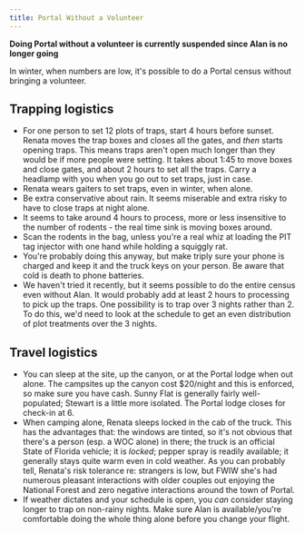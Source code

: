 ```yaml
---
title: Portal Without a Volunteer
---
```


**Doing Portal without a volunteer is currently suspended since Alan is no longer going**

In winter, when numbers are low, it's possible to do a Portal census without bringing a volunteer. 

## Trapping logistics
* For one person to set 12 plots of traps, start 4 hours before sunset. Renata moves the trap boxes and closes all the gates, and *then* starts opening traps. This means traps aren't open much longer than they would be if more people were setting. It takes about 1:45 to move boxes and close gates, and about 2 hours to set all the traps. Carry a headlamp with you when you go out to set traps, just in case. 
* Renata wears gaiters to set traps, even in winter, when alone. 
* Be extra conservative about rain. It seems miserable and extra risky to have to close traps at night alone. 
* It seems to take around 4 hours to process, more or less insensitive to the number of rodents - the real time sink is moving boxes around. 
* Scan the rodents in the bag, unless you're a real whiz at loading the PIT tag injector with one hand while holding a squiggly rat.
* You're probably doing this anyway, but make triply sure your phone is charged and keep it and the truck keys on your person. Be aware that cold is death to phone batteries.
* We haven't tried it recently, but it seems possible to do the entire census even without Alan. It would probably add at least 2 hours to processing to pick up the traps. One possibility is to trap over 3 nights rather than 2. To do this, we'd need to look at the schedule to get an even distribution of plot treatments over the 3 nights. 

## Travel logistics
* You can sleep at the site, up the canyon, or at the Portal lodge when out alone. The campsites up the canyon cost $20/night and this is enforced, so make sure you have cash. Sunny Flat is generally fairly well-populated; Stewart is a little more isolated. The Portal lodge closes for check-in at 6. 
* When camping alone, Renata sleeps locked in the cab of the truck. This has the advantages that: the windows are tinted, so it's not obvious that there's a person (esp. a WOC alone) in there; the truck is an official State of Florida vehicle; it is *locked*; pepper spray is readily available; it generally stays quite warm even in cold weather. As you can probably tell, Renata's risk tolerance re: strangers is low, but FWIW she's had numerous pleasant interactions with older couples out enjoying the National Forest and zero negative interactions around the town of Portal. 
* If weather dictates and your schedule is open, you *can* consider staying longer to trap on non-rainy nights. Make sure Alan is available/you're comfortable doing the whole thing alone before you change your flight.
